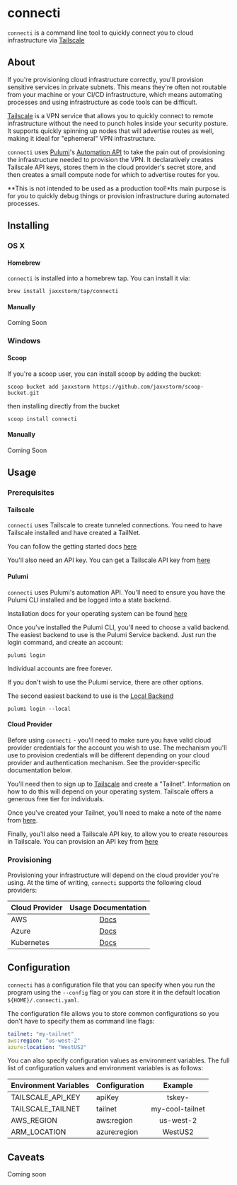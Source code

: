 # connecti

`connecti` is a command line tool to quickly connect you to cloud infrastructure via [Tailscale](https://tailscale.com)

## About

If you're provisioning cloud infrastructure correctly, you'll provision sensitive services in private subnets. This means they're often not routable from your machine or your CI/CD infrastructure, which means automating processes and using infrastructure as code tools can be difficult.

[Tailscale](https://tailscale.com) is a VPN service that allows you to quickly connect to remote infrastructure without the need to punch holes inside your security posture. It supports quickly spinning up nodes that will advertise routes as well, making it ideal for "ephemeral" VPN infrastructure.

`connecti` uses [Pulumi](https://pulumi.com)'s [Automation API](https://www.pulumi.com/automation/) to take the pain out of provisioning the infrastructure needed to provision the VPN. It declaratively creates Tailscale API keys, stores them in the cloud provider's secret store, and then creates a small compute node for which to advertise routes for you.

**This is not intended to be used as a production tool!*Its main purpose is for you to quickly debug things or provision infrastructure during automated processes.

## Installing

### OS X

#### Homebrew

`connecti` is installed into a homebrew tap. You can install it via:

```
brew install jaxxstorm/tap/connecti
```

#### Manually

Coming Soon

### Windows

#### Scoop

If you're a scoop user, you can install scoop by adding the bucket:

```
scoop bucket add jaxxstorm https://github.com/jaxxstorm/scoop-bucket.git
```

then installing directly from the bucket

```
scoop install connecti
```

#### Manually

Coming Soon

## Usage

### Prerequisites

#### Tailscale

`connecti` uses Tailscale to create tunneled connections. You need to have Tailscale installed and have created a TailNet.

You can follow the getting started docs [here](https://tailscale.com/kb/1017/install/)

You'll also need an API key. You can get a Tailscale API key from [here](https://tailscale.com/kb/1101/api/)

#### Pulumi

`connecti` uses Pulumi's automation API. You'll need to ensure you have the Pulumi CLI installed and be logged into a state backend.

Installation docs for your operating system can be found [here](https://www.pulumi.com/docs/get-started/install/)

Once you've installed the Pulumi CLI, you'll need to choose a valid backend. The easiest backend to use is the Pulumi Service backend. Just run the login command, and create an account:

```
pulumi login
```

Individual accounts are free forever.

If you don't wish to use the Pulumi service, there are other options. 

The second easiest backend to use is the [Local Backend](https://www.pulumi.com/docs/intro/concepts/state/#logging-into-the-local-filesystem-backend)

```
pulumi login --local
```

#### Cloud Provider

Before using `connecti` - you'll need to make sure you have valid cloud provider credentials for the account you wish to use. The mechanism you'll use to provision credentials will be different depending on your cloud provider and authentication mechanism. See the provider-specific documentation below.

You'll need then to sign up to [Tailscale](https://tailscale.com/kb/1017/install/) and create a "Tailnet". Information on how to do this will depend on your operating system. Tailscale offers a generous free tier for individuals.

Once you've created your Tailnet, you'll need to make a note of the name from [here](https://login.tailscale.com/admin/settings/general).

Finally, you'll also need a Tailscale API key, to allow you to create resources in Tailscale. You can provision an API key from [here](https://login.tailscale.com/admin/settings/keys)

### Provisioning

Provisioning your infrastructure will depend on the cloud provider you're using. At the time of writing, `connecti` supports the following cloud providers:

|   Cloud Provider   |         Usage Documentation          |
| -------------------|:------------------------------------:|
| AWS                | [Docs](../docs/aws/README.md)        |
| Azure              | [Docs](../docs/azure/README.md)      |
| Kubernetes         | [Docs](../docs/kubernetes/README.md) |

## Configuration

`connecti` has a configuration file that you can specify when you run the program using the `--config` flag or you can store it in the default location `${HOME}/.connecti.yaml`.

The configuration file allows you to store common configurations so you don't have to specify them as command line flags:

```yaml
tailnet: "my-tailnet"
aws:region: "us-west-2"
azure:location: "WestUS2"
```

You can also specify configuration values as environment variables. The full list of configuration values and environment variables is as follows:

| Environment Variables| Configuration| Example
| ------------- |-------------| :-----------:|
| TAILSCALE_API_KEY | apiKey     | tskey-<random> |
| TAILSCALE_TAILNET | tailnet    | my-cool-tailnet |
| AWS_REGION        | aws:region | us-west-2 |
| ARM_LOCATION      | azure:region | WestUS2 |

## Caveats

Coming soon

